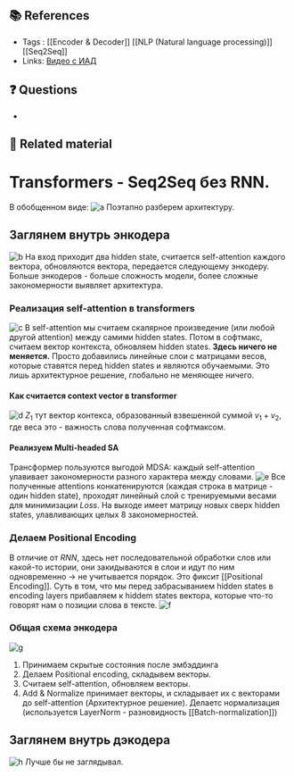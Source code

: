 ## 📚 References 
- Tags :  [[Encoder & Decoder]] [[NLP (Natural language processing)]] [[Seq2Seq]]
- Links: [Видео с ИАД](https://www.youtube.com/watch?v=P5wNb9Mt9RE)

## ❓ Questions
- 

## 🔗 Related material

# Transformers - Seq2Seq  без RNN.
В обобщенном виде:
![a](imgs/31.png)
Поэтапно разберем архитектуру.
## Заглянем внутрь энкодера
![b](imgs/32.png)
На вход приходит два hidden state, считается self-attention каждого вектора, обновляются вектора, передается следующему энкодеру.
Больше энкодеров - больше сложность модели, более сложные закономерности выявляет архитектура.
### Реализация self-attention в transformers
![c](imgs/33.png)
В self-attention мы считаем скалярное произведение (или любой другой attention) между самими hidden states. Потом в софтмакс, считаем вектор контекста, обновляем hidden states. **Здесь ничего не меняется.** Просто добавились линейные слои с матрицами весов, которые ставятся перед hidden states и являются обучаемыми. Это лишь архитектурное решение, глобально не меняющее ничего.
#### Как считается context vector в transformer
![d](imgs/34.png)
$Z_{1}$ тут вектор контекса, образованный взвешенной суммой $v_{1} + v_{2}$, где веса это - важность слова полученная софтмаксом.
#### Реализуем Multi-headed SA
Трансформер пользуются выгодой MDSA: каждый self-attention улавивает закономерности разного характера между словами.
![e](imgs/35.png)
Все полученные attentions конкатенируются (каждая строка в матрице - один hidden state), проходят линейный слой с тренируемыми весами для минимизации $Loss$. На выходе имеет матрицу новых сверх hidden states, улавливающих целых 8 закономерностей.
### Делаем Positional Encoding
В отличие от $RNN$, здесь нет последовательной обработки слов или какой-то истории, они закидываются в слои и идут по ним одновременно -> не учитывается порядок.
Это фиксит [[Positional Encoding]].
Суть в том, что мы перед забрасыванием hidden states в encoding layers прибавляем к hiddem states вектора, которые что-то говорят нам о позиции слова в тексте.
![f](imgs/36.png)
### Общая схема энкодера
![g](imgs/37.png)
1. Принимаем скрытые состояния после эмбэддинга
2. Делаем Positional encoding, складывем векторы.
3. Считаем self-attention, обновляем векторы.
4. Add & Normalize принимает векторы, и складывает их с векторами до self-attention (Архитектурное решение). Делаетс нормализация (используется LayerNorm - разновидность [[Batch-normalization]])
## Заглянем внутрь дэкодера
![h](imgs/38.png)
Лучше бы не заглядывал.